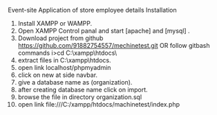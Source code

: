 Event-site
Application of store employee details
Installation
1.	Install XAMPP or WAMPP.
2.	Open XAMPP Control panal and start [apache] and [mysql] .
3.	Download project from github https://github.com/91882754557/mechinetest.git
OR follow gitbash commands
i>cd C:\xampp\htdocs\
4.	extract files in C:\xampp\htdocs.
5.	open link localhost/phpmyadmin
6.	click on new at side navbar.
7.	give a database name as (organization). 
8.	after creating database name click on import.
9.	browse the file in directory  organization.sql
10.	open link file:///C:/xampp/htdocs/machinetest/index.php


